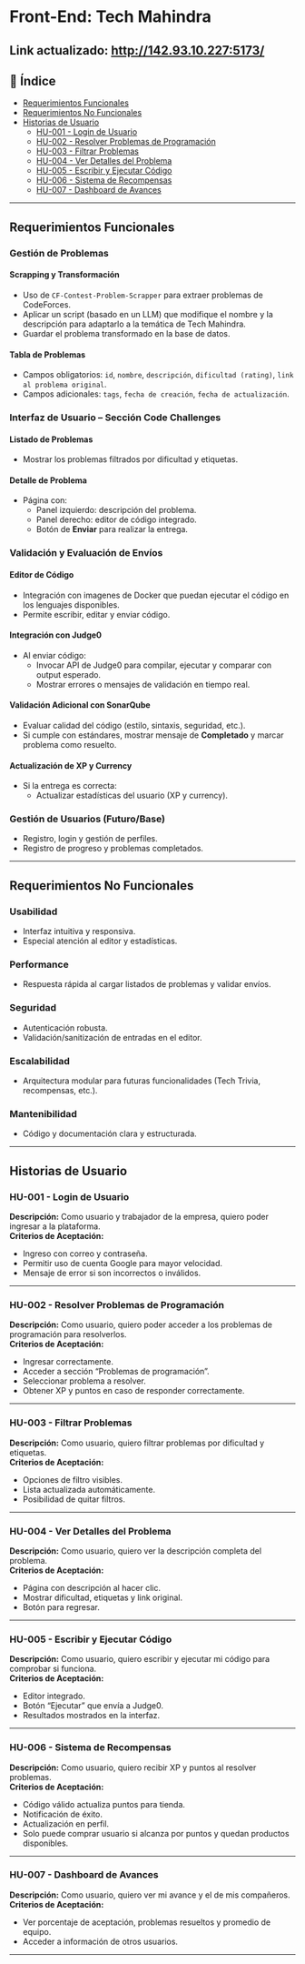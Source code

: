 # Front-End: Tech Mahindra

## Link actualizado: http://142.93.10.227:5173/
## 📑 Índice

- [Requerimientos Funcionales](#requerimientos-funcionales)
- [Requerimientos No Funcionales](#requerimientos-no-funcionales)
- [Historias de Usuario](#historias-de-usuario)
  - [HU-001 - Login de Usuario](#hu-001---login-de-usuario)
  - [HU-002 - Resolver Problemas de Programación](#hu-002---resolver-problemas-de-programación)
  - [HU-003 - Filtrar Problemas](#hu-003---filtrar-problemas)
  - [HU-004 - Ver Detalles del Problema](#hu-004---ver-detalles-del-problema)
  - [HU-005 - Escribir y Ejecutar Código](#hu-005---escribir-y-ejecutar-código)
  - [HU-006 - Sistema de Recompensas](#hu-006---sistema-de-recompensas)
  - [HU-007 - Dashboard de Avances](#hu-007---dashboard-de-avances)

---



## Requerimientos Funcionales

### Gestión de Problemas

#### Scrapping y Transformación
- Uso de `CF-Contest-Problem-Scrapper` para extraer problemas de CodeForces.
- Aplicar un script (basado en un LLM) que modifique el nombre y la descripción para adaptarlo a la temática de Tech Mahindra.
- Guardar el problema transformado en la base de datos.

#### Tabla de Problemas
- Campos obligatorios: `id`, `nombre`, `descripción`, `dificultad (rating)`, `link al problema original`.
- Campos adicionales: `tags`, `fecha de creación`, `fecha de actualización`.

### Interfaz de Usuario – Sección Code Challenges

#### Listado de Problemas
- Mostrar los problemas filtrados por dificultad y etiquetas.

#### Detalle de Problema
- Página con:
  - Panel izquierdo: descripción del problema.
  - Panel derecho: editor de código integrado.
  - Botón de **Enviar** para realizar la entrega.

### Validación y Evaluación de Envíos

#### Editor de Código
- Integración con imagenes de Docker que puedan ejecutar el código en los lenguajes disponibles.
- Permite escribir, editar y enviar código.

#### Integración con Judge0
- Al enviar código:
  - Invocar API de Judge0 para compilar, ejecutar y comparar con output esperado.
  - Mostrar errores o mensajes de validación en tiempo real.

#### Validación Adicional con SonarQube
- Evaluar calidad del código (estilo, sintaxis, seguridad, etc.).
- Si cumple con estándares, mostrar mensaje de **Completado** y marcar problema como resuelto.

#### Actualización de XP y Currency
- Si la entrega es correcta:
  - Actualizar estadísticas del usuario (XP y currency).

### Gestión de Usuarios (Futuro/Base)
- Registro, login y gestión de perfiles.
- Registro de progreso y problemas completados.

---

## Requerimientos No Funcionales

### Usabilidad
- Interfaz intuitiva y responsiva.
- Especial atención al editor y estadísticas.

### Performance
- Respuesta rápida al cargar listados de problemas y validar envíos.

### Seguridad
- Autenticación robusta.
- Validación/sanitización de entradas en el editor.

### Escalabilidad
- Arquitectura modular para futuras funcionalidades (Tech Trivia, recompensas, etc.).

### Mantenibilidad
- Código y documentación clara y estructurada.

---

## Historias de Usuario

### HU-001 - Login de Usuario
**Descripción:** Como usuario y trabajador de la empresa, quiero poder ingresar a la plataforma.  
**Criterios de Aceptación:**
- Ingreso con correo y contraseña.
- Permitir uso de cuenta Google para mayor velocidad.
- Mensaje de error si son incorrectos o inválidos.

---

### HU-002 - Resolver Problemas de Programación
**Descripción:** Como usuario, quiero poder acceder a los problemas de programación para resolverlos.  
**Criterios de Aceptación:**
- Ingresar correctamente.
- Acceder a sección “Problemas de programación”.
- Seleccionar problema a resolver.
- Obtener XP y puntos en caso de responder correctamente.

---

### HU-003 - Filtrar Problemas
**Descripción:** Como usuario, quiero filtrar problemas por dificultad y etiquetas.  
**Criterios de Aceptación:**
- Opciones de filtro visibles.
- Lista actualizada automáticamente.
- Posibilidad de quitar filtros.

---

### HU-004 - Ver Detalles del Problema
**Descripción:** Como usuario, quiero ver la descripción completa del problema.  
**Criterios de Aceptación:**
- Página con descripción al hacer clic.
- Mostrar dificultad, etiquetas y link original.
- Botón para regresar.

---

### HU-005 - Escribir y Ejecutar Código
**Descripción:** Como usuario, quiero escribir y ejecutar mi código para comprobar si funciona.  
**Criterios de Aceptación:**
- Editor integrado.
- Botón “Ejecutar” que envía a Judge0.
- Resultados mostrados en la interfaz.


---

### HU-006 - Sistema de Recompensas
**Descripción:** Como usuario, quiero recibir XP y puntos  al resolver problemas.  
**Criterios de Aceptación:**
- Código válido actualiza puntos para tienda.
- Notificación de éxito.
- Actualización en perfil.
- Solo puede comprar usuario si alcanza por puntos y quedan productos disponibles.

---

### HU-007 - Dashboard de Avances
**Descripción:** Como usuario, quiero ver mi avance y el de mis compañeros.  
**Criterios de Aceptación:**
- Ver porcentaje de aceptación, problemas resueltos y promedio de equipo.
- Acceder a información de otros usuarios.

---

